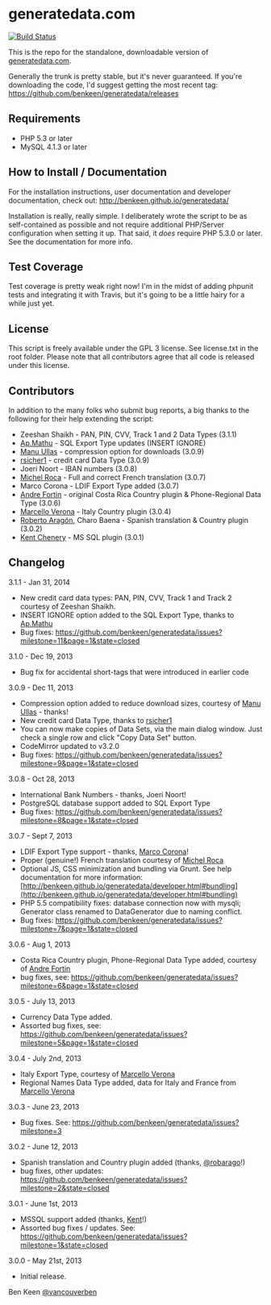 # generatedata.com

[![Build Status](https://travis-ci.org/benkeen/generatedata.png?branch=master)](https://travis-ci.org/benkeen/generatedata)

This is the repo for the standalone, downloadable version of [generatedata.com](http://www.generatedata.com).

Generally the trunk is pretty stable, but it's never guaranteed. If you're downloading the code, I'd suggest getting the most recent tag: https://github.com/benkeen/generatedata/releases

## Requirements
- PHP 5.3 or later
- MySQL 4.1.3 or later

## How to Install / Documentation

For the installation instructions, user documentation and developer documentation, check out:
http://benkeen.github.io/generatedata/

Installation is really, really simple. I deliberately wrote the script to be as self-contained as possible and not require
additional PHP/Server configuration when setting it up. That said, it *does* require PHP 5.3.0 or later. See the documentation
for more info.

## Test Coverage

Test coverage is pretty weak right now! I'm in the midst of adding phpunit tests and integrating it with Travis, but it's going to be a little hairy for a while just yet.

## License

This script is freely available under the GPL 3 license. See license.txt in the root folder. Please note that all contributors agree that all code is released under this license.

## Contributors

In addition to the many folks who submit bug reports, a big thanks to the following for their help extending the script:

- Zeeshan Shaikh - PAN, PIN, CVV, Track 1 and 2 Data Types (3.1.1)
- [Ap.Mathu](https://github.com/apmuthu) - SQL Export Type updates (INSERT IGNORE)
- [Manu Ullas](https://github.com/unullmass) - compression option for downloads (3.0.9)
- [rsicher1](https://github.com/rsicher1) - credit card Data Type (3.0.9)
- Joeri Noort - IBAN numbers (3.0.8)
- [Michel Roca](https://github.com/mRoca) - Full and correct French translation (3.0.7)
- Marco Corona - LDIF Export Type added (3.0.7)
- [Andre Fortin](https://github.com/twindual) - original Costa Rica Country plugin & Phone-Regional Data Type (3.0.6)
- [Marcello Verona](https://github.com/marciuz) - Italy Country plugin (3.0.4)
- [Roberto Aragón](https://github.com/robarago), Charo Baena - Spanish translation & Country plugin (3.0.2)
- [Kent Chenery](https://github.com/kchenery) - MS SQL plugin (3.0.1)

## Changelog

3.1.1 - Jan 31, 2014
- New credit card data types: PAN, PIN, CVV, Track 1 and Track 2 courtesy of Zeeshan Shaikh.
- INSERT IGNORE option added to the SQL Export Type, thanks to [Ap.Mathu](https://github.com/apmuthu)
- Bug fixes: https://github.com/benkeen/generatedata/issues?milestone=11&page=1&state=closed

3.1.0 - Dec 19, 2013
- Bug fix for accidental short-tags that were introduced in earlier code

3.0.9 - Dec 11, 2013
- Compression option added to reduce download sizes, courtesy of [Manu Ullas](https://github.com/unullmass) - thanks!
- New credit card Data Type, thanks to [rsicher1](https://github.com/rsicher1)
- You can now make copies of Data Sets, via the main dialog window. Just check a single row and click "Copy Data Set" button.
- CodeMirror updated to v3.2.0
- Bug fixes: https://github.com/benkeen/generatedata/issues?milestone=9&page=1&state=closed

3.0.8 - Oct 28, 2013
- International Bank Numbers - thanks, Joeri Noort!
- PostgreSQL database support added to SQL Export Type
- Bug fixes: https://github.com/benkeen/generatedata/issues?milestone=8&page=1&state=closed

3.0.7 - Sept 7, 2013
- LDIF Export Type support - thanks, [Marco Corona](https://github.com/coronam)!
- Proper (genuine!) French translation courtesy of [Michel Roca](https://github.com/mRoca)
- Optional JS, CSS minimization and bundling via Grunt. See help documentation for more information:
[http://benkeen.github.io/generatedata/developer.html#bundling](http://benkeen.github.io/generatedata/developer.html#bundling)
- PHP 5.5 compatibility fixes: database connection now with mysqli; Generator class renamed to DataGenerator due
to naming conflict.
- Bug fixes: https://github.com/benkeen/generatedata/issues?milestone=7&page=1&state=closed

3.0.6 - Aug 1, 2013
- Costa Rica Country plugin, Phone-Regional Data Type added, courtesy of [Andre Fortin](https://github.com/twindual)
- bug fixes, see: https://github.com/benkeen/generatedata/issues?milestone=6&page=1&state=closed

3.0.5 - July 13, 2013
- Currency Data Type added.
- Assorted bug fixes, see: https://github.com/benkeen/generatedata/issues?milestone=5&page=1&state=closed

3.0.4 - July 2nd, 2013
- Italy Export Type, courtesy of [Marcello Verona](https://github.com/marciuz)
- Regional Names Data Type added, data for Italy and France from [Marcello Verona](https://github.com/marciuz)

3.0.3 - June 23, 2013
- Bug fixes. See: https://github.com/benkeen/generatedata/issues?milestone=3

3.0.2 - June 12, 2013
- Spanish translation and Country plugin added (thanks, [@robarago](https://github.com/robarago)!)
- bug fixes, other updates: https://github.com/benkeen/generatedata/issues?milestone=2&state=closed

3.0.1 - June 1st, 2013
- MSSQL support added (thanks, [Kent](https://github.com/kchenery)!)
- Assorted bug fixes / updates. See: https://github.com/benkeen/generatedata/issues?milestone=1&state=closed

3.0.0 - May 21st, 2013
- Initial release.


Ben Keen
[@vancouverben](https://twitter.com/#!/vancouverben)
